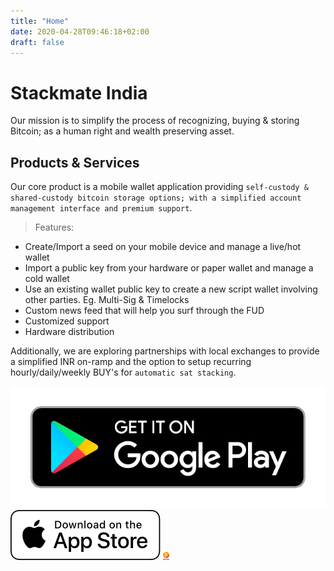 ```yaml
---
title: "Home"
date: 2020-04-28T09:46:18+02:00
draft: false
---
```


# Stackmate India

Our mission is to simplify the process of recognizing, buying & storing Bitcoin; as a human right and wealth preserving asset.

## Products & Services

Our core product is a mobile wallet application providing `self-custody & shared-custody bitcoin storage options; with a simplified account management interface and premium support`. 

> Features:

- Create/Import a seed on your mobile device and manage a live/hot wallet
- Import a public key from your hardware or paper wallet and manage a cold wallet
- Use an existing wallet public key to create a new script wallet involving other parties. Eg. Multi-Sig & Timelocks
- Custom news feed that will help you surf through the FUD
- Customized support
- Hardware distribution

Additionally, we are exploring partnerships with local exchanges to provide a simplified INR on-ramp and the option to setup recurring hourly/daily/weekly BUY's for `automatic sat stacking`.


<img src="/images/google-play-badge.png" alt="PlayStore" style="width:100; height:25"/>

<img src="/images/apple-ios-badge.svg" alt="AppStore"/>

<img src="/images/bitcoin.png" alt="Bitcoin" style="width:2%; height:2%;"/>
